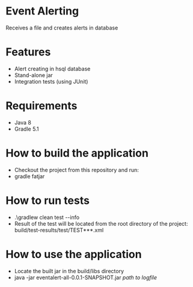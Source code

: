 # Event Alerting
Receives a file and creates alerts in database

# Features
- Alert creating in hsql database
- Stand-alone jar
- Integration tests (using JUnit)


# Requirements
- Java 8
- Gradle 5.1

# How to build the application
- Checkout the project from this repository and run:
- gradle fatjar

# How to run tests
- .\gradlew clean test --info
- Result of the test will be located from the root directory of the project: build/test-results/test/TEST***.xml


# How to use the application
- Locate the built jar in the build/libs directory
- java -jar eventalert-all-0.0.1-SNAPSHOT.jar *path to logfile*
